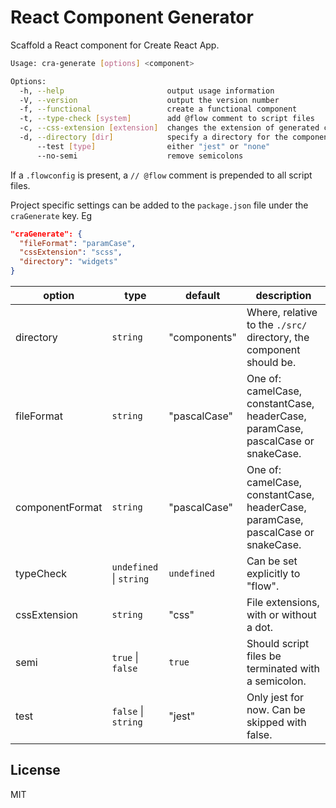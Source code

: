 # React Component Generator

Scaffold a React component for Create React App.

```bash
Usage: cra-generate [options] <component>

Options:
  -h, --help                       output usage information
  -V, --version                    output the version number
  -f, --functional                 create a functional component
  -t, --type-check [system]        add @flow comment to script files
  -c, --css-extension [extension]  changes the extension of generated css files
  -d, --directory [dir]            specify a directory for the component
      --test [type]                either "jest" or "none"
      --no-semi                    remove semicolons
```

If a `.flowconfig` is present, a `// @flow` comment is prepended to all script files.

Project specific settings can be added to the `package.json` file under the `craGenerate` key. Eg

```json
"craGenerate": {
  "fileFormat": "paramCase",
  "cssExtension": "scss",
  "directory": "widgets"
}
```

| option          | type    | default     | description                                                                      |
|-----------------|---------|-------------|----------------------------------------------------------------------------------|
| directory       | `string`  | "components"  | Where, relative to the `./src/` directory, the component should be.                          |
| fileFormat      | `string`  | "pascalCase"  | One of: camelCase, constantCase, headerCase, paramCase, pascalCase or snakeCase. |
| componentFormat | `string`  | "pascalCase"  | One of: camelCase, constantCase, headerCase, paramCase, pascalCase or snakeCase. |
| typeCheck       | `undefined` &#124; `string` | `undefined` | Can be set explicitly to "flow".                                                 |
| cssExtension    | `string`  | "css"         | File extensions, with or without a dot.                                      |
| semi    | `true` &#124; `false`  | `true`         | Should script files be terminated with a semicolon.                                      |
| test            | `false` &#124; `string` | "jest"   | Only jest for now. Can be skipped with false.                                  |

## License

MIT
